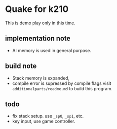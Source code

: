 # Quake for k210
This is demo play only in this time.

## implementation note
- AI memory is used in general purpose.

## build note
- Stack memory is expanded, 
- compile error is supressed by compile flags
visit `additionalparts/readme.md` to build this program.


## todo
- fix stack setup. use `_sp0`, `_sp1`, etc.
- key input, use game controller.